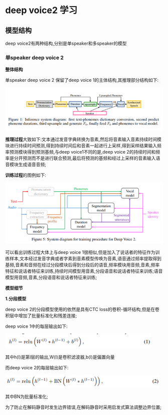 # deep voice2 学习

## 模型结构

deep voice2有两种结构,分别是单speaker和多speaker的模型

### 单speaker deep voice 2
**整体结构**

单speaker deep voice 2 保留了deep voice 1的主体结构,其推理部分结构如下:

![](https://github.com/sysu16340234/deep_voice2/blob/master/img/fig1.png)

**推理过程**大致如下:文本通过发音字典转换为音素,然后将音素输入音素持续时间模块进行持续时间预测,得到持续时间后和音素一起进行上采样,得到采样结果输入频率预测模块得到预测基频,与deep voice1不同的是,deep voice 2的持续时间和频率是分开预测而不是进行联合预测,最后将预测的基频和经过上采样的音素输入语音模块生成语音音频;

**训练过程**的图例如下:

![](https://github.com/sysu16340234/deep_voice2/blob/master/img/trainng.png)

可以看出训练过程大体上与deep voice 1很相似,但是加入了说话者的特征作为训练样本,文本经过发音字典或者字素到音素模型传唤为音素,语音通过频率提取得到基频,音素和音频在经过分段模块后得到分段后的语音,频率模块用音频,音素,频率特征和说话者特征来训练,持续时间模型用音素,分段语音和说话者特征来训练;语音模型用音频,音素,分段语音和说话者特征来训练;

**模型细节**

**1.分段模型**

deep voice 2的分段模型使用的依然是具有CTC loss的卷积-循环结构,但是在卷积层中增加了批量标准化和残差连接;

deep voice 1中的每层输出如下:

![](https://github.com/sysu16340234/deep_voice2/blob/master/img/1.png)

其中h(l)是第l层的输出,W(l)是卷积滤波器,b(l)是偏置向量

而deep voice 2的每层输出如下:

![](https://github.com/sysu16340234/deep_voice2/blob/master/img/2.png)

其中BN为批量标准化;

为了防止在解码静音时发生边界错误,在解码静音时采用启发式算法调整边界位置;
